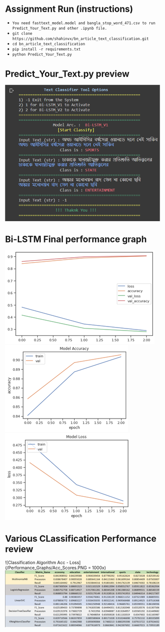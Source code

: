 # Assignment Run (instructions)

- `You need fasttext_model.model and bangla_stop_word_471.csv to run Predict_Your_Text.py and other .ipynb file.`
- `git clone https://github.com/shahinvx/bn_article_text_classification.git`
- `cd bn_article_text_classification`
- `pip install -r requirements.txt`
- `python Predict_Your_Text.py`

# Predict_Your_Text.py preview

![Predict Your Text](/Performance_Graphs/Check_Your_Text.PNG)

# Bi-LSTM Final performance graph

![Bi-LSTM Performance_Graphs](/Performance_Graphs/4.png)
![Bi-LSTM Performance_Graphs](/Performance_Graphs/5.png)
![Bi-LSTM Performance_Graphs](/Performance_Graphs/6.png)

# Various CLassification Performance review

![Classification Algorithm Acc - Loss](/Performance_Graphs/Acc_Scores.PNG = 1000x)
![Classification Algorithm Acc - Loss](/Performance_Graphs/Scores.PNG)
